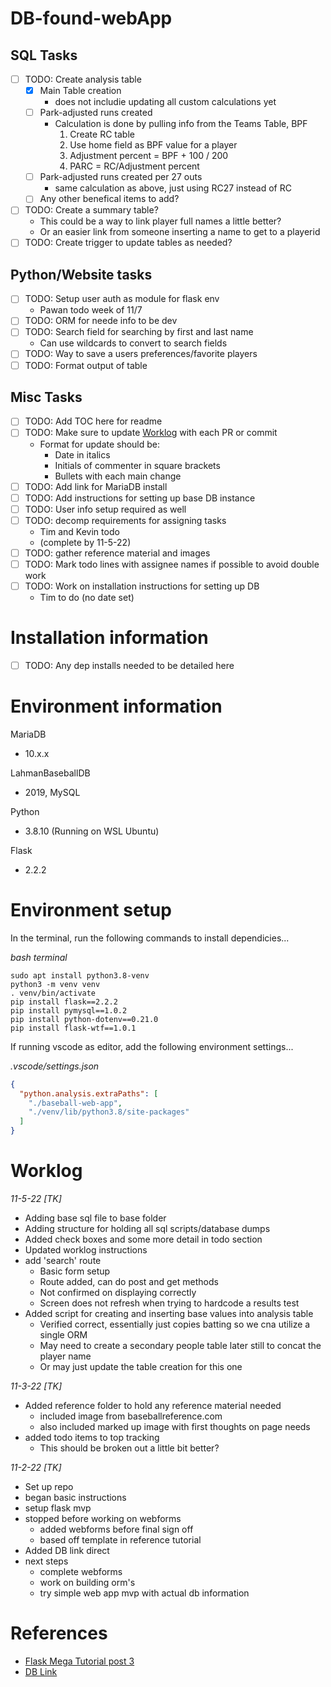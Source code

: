 # DB-found-webApp

## SQL Tasks

- [ ] TODO: Create analysis table
  - [x] Main Table creation
    - does not includie updating all custom calculations yet
  - [ ] Park-adjusted runs created
    - Calculation is done by pulling info from the Teams Table, BPF
      1. Create RC table
      2. Use home field as BPF value for a player
      3. Adjustment percent = BPF + 100 / 200
      4. PARC = RC/Adjustment percent
  - [ ] Park-adjusted runs created per 27 outs
    - same calculation as above, just using RC27 instead of RC
  - [ ] Any other benefical items to add?
- [ ] TODO: Create a summary table?
  - This could be a way to link player full names a little better?
  - Or an easier link from someone inserting a name to get to a playerid
- [ ] TODO: Create trigger to update tables as needed?

## Python/Website tasks

- [ ] TODO: Setup user auth as module for flask env
  - Pawan todo week of 11/7
- [ ] TODO: ORM for neede info to be dev
- [ ] TODO: Search field for searching by first and last name
  - Can use wildcards to convert to search fields
- [ ] TODO: Way to save a users preferences/favorite players
- [ ] TODO: Format output of table

## Misc Tasks

- [ ] TODO: Add TOC here for readme
- [ ] TODO: Make sure to update [Worklog](#worklog) with each PR or commit
  - Format for update should be:
    - Date in italics
    - Initials of commenter in square brackets
    - Bullets with each main change
- [ ] TODO: Add link for MariaDB install
- [ ] TODO: Add instructions for setting up base DB instance
- [ ] TODO: User info setup required as well
- [ ] TODO: decomp requirements for assigning tasks 
  - Tim and Kevin todo
  - (complete by 11-5-22)
- [ ] TODO: gather reference material and images
- [ ] TODO: Mark todo lines with assignee names if possible to avoid double work
- [ ] TODO: Work on installation instructions for setting up DB
  - Tim to do (no date set)


# Installation information

- [ ] TODO: Any dep installs needed to be detailed here

# Environment information

MariaDB
- 10.x.x

LahmanBaseballDB
- 2019, MySQL

Python 
- 3.8.10 (Running on WSL Ubuntu)

Flask
- 2.2.2

# Environment setup

In the terminal, run the following commands to install dependicies...

_bash terminal_
```
sudo apt install python3.8-venv
python3 -m venv venv
. venv/bin/activate
pip install flask==2.2.2
pip install pymysql==1.0.2
pip install python-dotenv==0.21.0
pip install flask-wtf==1.0.1
```

If running vscode as editor, add the following environment settings...

_.vscode/settings.json_
```json
{
  "python.analysis.extraPaths": [
    "./baseball-web-app",
    "./venv/lib/python3.8/site-packages"
  ]
}
```

# Worklog

_11-5-22 [TK]_
- Adding base sql file to base folder
- Adding structure for holding all sql scripts/database dumps
- Added check boxes and some more detail in todo section
- Updated worklog instructions
- add 'search' route
  - Basic form setup
  - Route added, can do post and get methods
  - Not confirmed on displaying correctly
  - Screen does not refresh when trying to hardcode a results test
- Added script for creating and inserting base values into analysis table
  - Verified correct, essentially just copies batting so we cna utilize a single ORM
  - May need to create a secondary people table later still to concat the player name
  - Or may just update the table creation for this one

_11-3-22 [TK]_
- Added reference folder to hold any reference material needed
  - included image from baseballreference.com
  - also included marked up image with first thoughts on page needs
- added todo items to top tracking
  - This should be broken out a little bit better?

_11-2-22 [TK]_
- Set up repo
- began basic instructions
- setup flask mvp
- stopped before working on webforms
  - added webforms before final sign off
  - based off template in reference tutorial
- Added DB link direct
- next steps
  - complete webforms
  - work on building orm's
  - try simple web app mvp with actual db information

# References

- [Flask Mega Tutorial post 3](https://blog.miguelgrinberg.com/post/the-flask-mega-tutorial-part-iii-web-forms)
- [DB Link](https://www.seanlahman.com/baseball-archive/statistics/)
